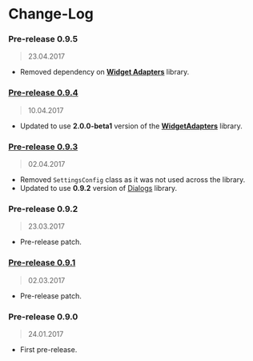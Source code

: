 Change-Log
===============

### Pre-release 0.9.5 ###
> 23.04.2017

- Removed dependency on **[Widget Adapters](https://github.com/universum-studios/android_widget_adapters)**
  library.

### [Pre-release 0.9.4](https://github.com/universum-studios/android_settings/releases/tag/0.9.4) ###
> 10.04.2017

- Updated to use **2.0.0-beta1** version of the **[WidgetAdapters](https://github.com/universum-studios/android_widget_adapters/releases)** library.

### [Pre-release 0.9.3](https://github.com/universum-studios/android_settings/releases/tag/0.9.3) ###
> 02.04.2017

- Removed `SettingsConfig` class as it was not used across the library.
- Updated to use **0.9.2** version of [Dialogs](https://github.com/universum-studios/android_dialogs/releases)
  library.

### Pre-release 0.9.2 ###
> 23.03.2017

- Pre-release patch.

### [Pre-release 0.9.1](https://github.com/universum-studios/android_settings/releases/tag/0.9.1) ###
> 02.03.2017

- Pre-release patch.

### Pre-release 0.9.0 ###
> 24.01.2017

- First pre-release.